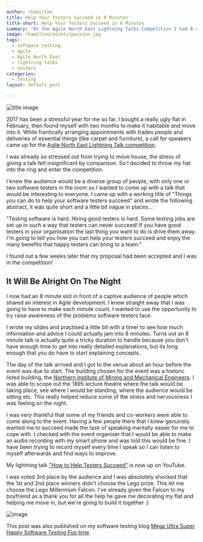 ```yaml
---
author: rhamilton
title: Help Your Testers Succeed in 8 Minutes
title-short: Help Your Testers Succeed in 8 Minutes
summary: "At the Agile North East Lightning Talks Competition I had 8 minutes to tell a room full of people how to help testers succeed."
image: rhamilton/assets/passion.jpg
tags:  
  - software testing
  - agile
  - Agile North East
  - lightning talks
  - testers
categories:
  - Testing
layout: default_post

---
```


<img src="{{ site.baseurl }}/rhamilton/assets/passion.jpg" alt="title image" title="title image"/>

2017 has been a stressful year for me so far. I bought a really ugly flat in February, then found myself with two months to make it habitable and move into it. While frantically arranging appointments with trades people and deliveries of essential things (like carpet and furniture), a call for speakers came up for the [Agile North East Lightning Talk competition](https://www.meetup.com/Agile-North-East/events/237476141/).

I was already so stressed out from trying to move house, the stress of giving a talk felt insignificant by comparison. So I decided to throw my hat into the ring and enter the competition.

I knew the audience would be a diverse group of people, with only one or two software testers in the room so I wanted to come up with a talk that would be interesting to everyone. I came up with a working title of "Things you can do to help your software testers succeed" and wrote the following abstract, it was quite short and a little bit vague in places...

"Testing software is hard. Hiring good testers is hard. Some testing jobs are set up in such a way that testers can never succeed! If you have good testers in your organisation the last thing you want to do is drive them away. I'm going to tell you how you can help your testers succeed and enjoy the many benefits that happy testers can bring to a team."

I found out a few weeks later that my proposal had been accepted and I was in the competition!

## It Will Be Alright On The Night

I now had an 8 minute slot in front of a captive audience of people which shared an interest in Agile development. I knew straight away that I was going to have to make each minute count. I wanted to use the opportunity to try raise awareness of the problems software testers face.

I wrote my slides and practised a little bit with a timer to see how much information and advice I could actually jam into 8 minutes. Turns out an 8 minute talk is actually quite a tricky duration to handle because you don't have enough time to get into really detailed explanations, but its long enough that you do have to start explaining concepts.

The day of the talk arrived and I got to the venue about an hour before the event was due to start. The building chosen for the event was a historic listed building, the [Northern Institute of Mining and Mechanical Engineers](https://en.wikipedia.org/wiki/North_of_England_Institute_of_Mining_and_Mechanical_Engineers). I was able to scope out the 1895 lecture theatre where the talk would be taking place, see where I would be standing, where the audience would be sitting etc. This really helped reduce some of the stress and nervousness I was feeling on the night.

I was very thankful that some of my friends and co-workers were able to come along to the event. Having a few people there that I knew genuinely wanted me to succeed made the task of speaking mentally easier for me to cope with. I checked with the event organiser that I would be able to make an audio recording with my smart phone and was told this would be fine. I have been trying to record myself every time I speak so I can listen to myself afterwards and find ways to improve.

My lightning talk ["How to Help Testers Succeed"](https://youtu.be/wuy8d-4HCBA) is now up on YouTube.

I was voted 3rd place by the audience and I was absolutely shocked that the 1st and 2nd place winners didn't choose the Lego prize. This let me choose the Lego Millennium Falcon. I've already given the Falcon to my boyfriend as a thank you for all the help he gave me decorating my flat and helping me move in, but we're going to build it together :)

<img src="{{ site.baseurl }}/rhamilton/assets/falcon.jpg" alt="image" title="image"/>

This post was also published on my software testing blog [Mega Ultra Super Happy Software Testing Fun time](http://testingfuntime.blogspot.co.uk/).
